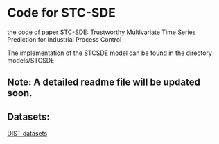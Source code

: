 # Code for STC-SDE
the code of paper STC-SDE: Trustworthy Multivariate Time Series Prediction for Industrial Process Control

The implementation of the STCSDE model can be found in the directory models/STCSDE
## Note: A detailed readme file will be updated soon.
## Datasets:
[DIST datasets](https://github.com/wyl010607/DIST_Dataset)
